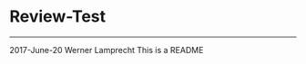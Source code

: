 # Review-Test

-----------------------------------
2017-June-20 Werner Lamprecht 
This is a README



